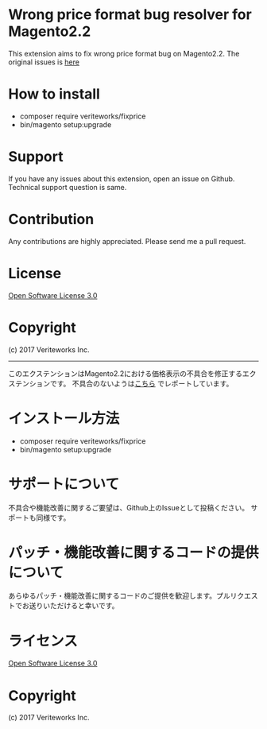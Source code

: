 Wrong price format bug resolver for Magento2.2
================
This extension aims to fix wrong price format bug on Magento2.2.
The original issues is [here](https://github.com/magento/magento2/issues/11717) 


# How to install

 + composer require veriteworks/fixprice
 + bin/magento setup:upgrade


# Support

If you have any issues about this extension, open an issue on Github.
Technical support question is same. 

# Contribution

Any contributions are highly appreciated. Please send me a pull request.

# License

[Open Software License 3.0](http://opensource.org/licenses/osl-3.0.php)

# Copyright

(c) 2017 Veriteworks Inc.

***

このエクステンションはMagento2.2における価格表示の不具合を修正するエクステンションです。
不具合のないようは[こちら](https://github.com/magento/magento2/issues/11717) でレポートしています。


# インストール方法

 + composer require veriteworks/fixprice
 + bin/magento setup:upgrade

# サポートについて

不具合や機能改善に関するご要望は、Github上のIssueとして投稿ください。
サポートも同様です。

# パッチ・機能改善に関するコードの提供について

あらゆるパッチ・機能改善に関するコードのご提供を歓迎します。プルリクエストでお送りいただけると幸いです。

# ライセンス

[Open Software License 3.0](http://opensource.org/licenses/osl-3.0.php)

# Copyright

(c) 2017 Veriteworks Inc.